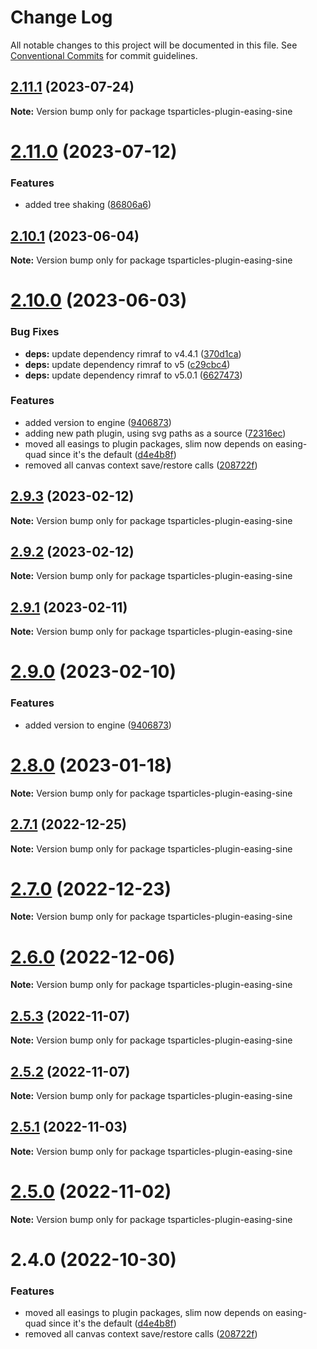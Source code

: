 # Change Log

All notable changes to this project will be documented in this file.
See [Conventional Commits](https://conventionalcommits.org) for commit guidelines.

## [2.11.1](https://github.com/matteobruni/tsparticles/compare/v2.11.0...v2.11.1) (2023-07-24)

**Note:** Version bump only for package tsparticles-plugin-easing-sine





# [2.11.0](https://github.com/matteobruni/tsparticles/compare/v2.10.1...v2.11.0) (2023-07-12)


### Features

* added tree shaking ([86806a6](https://github.com/matteobruni/tsparticles/commit/86806a6054d89b050567599daab20da3b643b788))





## [2.10.1](https://github.com/matteobruni/tsparticles/compare/v2.10.0...v2.10.1) (2023-06-04)

**Note:** Version bump only for package tsparticles-plugin-easing-sine

# [2.10.0](https://github.com/matteobruni/tsparticles/compare/v2.0.0-alpha.0...v2.10.0) (2023-06-03)

### Bug Fixes

-   **deps:** update dependency rimraf to v4.4.1 ([370d1ca](https://github.com/matteobruni/tsparticles/commit/370d1ca4d3bb0ea8bfe5fb3e0f5e1d74f45f4de6))
-   **deps:** update dependency rimraf to v5 ([c29cbc4](https://github.com/matteobruni/tsparticles/commit/c29cbc43ed0d3522b718e7236a48eae9b91cde43))
-   **deps:** update dependency rimraf to v5.0.1 ([6627473](https://github.com/matteobruni/tsparticles/commit/66274734c70b5759c59f7e949c8fcb2c8529bdf2))

### Features

-   added version to engine ([9406873](https://github.com/matteobruni/tsparticles/commit/9406873c6551b59e64edbe3a0e4fe59ef2cde4c6))
-   adding new path plugin, using svg paths as a source ([72316ec](https://github.com/matteobruni/tsparticles/commit/72316ec38ee3556ad2db0af4e84a14529ddb1b9b))
-   moved all easings to plugin packages, slim now depends on easing-quad since it's the default ([d4e4b8f](https://github.com/matteobruni/tsparticles/commit/d4e4b8f6685ab748e82322877bf1e9d2d23574d4))
-   removed all canvas context save/restore calls ([208722f](https://github.com/matteobruni/tsparticles/commit/208722f0a521246165b7cdc529dfbfbd7a3cf7eb))

## [2.9.3](https://github.com/matteobruni/tsparticles/compare/tsparticles-plugin-easing-sine@2.9.2...tsparticles-plugin-easing-sine@2.9.3) (2023-02-12)

**Note:** Version bump only for package tsparticles-plugin-easing-sine

## [2.9.2](https://github.com/matteobruni/tsparticles/compare/tsparticles-plugin-easing-sine@2.9.1...tsparticles-plugin-easing-sine@2.9.2) (2023-02-12)

**Note:** Version bump only for package tsparticles-plugin-easing-sine

## [2.9.1](https://github.com/matteobruni/tsparticles/compare/tsparticles-plugin-easing-sine@2.9.0...tsparticles-plugin-easing-sine@2.9.1) (2023-02-11)

**Note:** Version bump only for package tsparticles-plugin-easing-sine

# [2.9.0](https://github.com/matteobruni/tsparticles/compare/tsparticles-plugin-easing-sine@2.8.0...tsparticles-plugin-easing-sine@2.9.0) (2023-02-10)

### Features

-   added version to engine ([9406873](https://github.com/matteobruni/tsparticles/commit/9406873c6551b59e64edbe3a0e4fe59ef2cde4c6))

# [2.8.0](https://github.com/matteobruni/tsparticles/compare/tsparticles-plugin-easing-sine@2.7.1...tsparticles-plugin-easing-sine@2.8.0) (2023-01-18)

**Note:** Version bump only for package tsparticles-plugin-easing-sine

## [2.7.1](https://github.com/matteobruni/tsparticles/compare/tsparticles-plugin-easing-sine@2.7.0...tsparticles-plugin-easing-sine@2.7.1) (2022-12-25)

**Note:** Version bump only for package tsparticles-plugin-easing-sine

# [2.7.0](https://github.com/matteobruni/tsparticles/compare/tsparticles-plugin-easing-sine@2.6.0...tsparticles-plugin-easing-sine@2.7.0) (2022-12-23)

**Note:** Version bump only for package tsparticles-plugin-easing-sine

# [2.6.0](https://github.com/matteobruni/tsparticles/compare/tsparticles-plugin-easing-sine@2.5.3...tsparticles-plugin-easing-sine@2.6.0) (2022-12-06)

**Note:** Version bump only for package tsparticles-plugin-easing-sine

## [2.5.3](https://github.com/matteobruni/tsparticles/compare/tsparticles-plugin-easing-sine@2.5.2...tsparticles-plugin-easing-sine@2.5.3) (2022-11-07)

**Note:** Version bump only for package tsparticles-plugin-easing-sine

## [2.5.2](https://github.com/matteobruni/tsparticles/compare/tsparticles-plugin-easing-sine@2.5.1...tsparticles-plugin-easing-sine@2.5.2) (2022-11-07)

**Note:** Version bump only for package tsparticles-plugin-easing-sine

## [2.5.1](https://github.com/matteobruni/tsparticles/compare/tsparticles-plugin-easing-sine@2.5.0...tsparticles-plugin-easing-sine@2.5.1) (2022-11-03)

**Note:** Version bump only for package tsparticles-plugin-easing-sine

# [2.5.0](https://github.com/matteobruni/tsparticles/compare/tsparticles-plugin-easing-sine@2.4.0...tsparticles-plugin-easing-sine@2.5.0) (2022-11-02)

**Note:** Version bump only for package tsparticles-plugin-easing-sine

# 2.4.0 (2022-10-30)

### Features

-   moved all easings to plugin packages, slim now depends on easing-quad since it's the default ([d4e4b8f](https://github.com/matteobruni/tsparticles/commit/d4e4b8f6685ab748e82322877bf1e9d2d23574d4))
-   removed all canvas context save/restore calls ([208722f](https://github.com/matteobruni/tsparticles/commit/208722f0a521246165b7cdc529dfbfbd7a3cf7eb))
